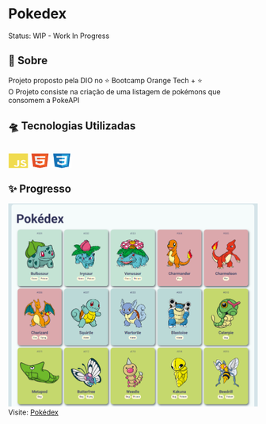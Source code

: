 # Pokedex

Status: WIP - Work In Progress <br>


## 📎 Sobre 

Projeto proposto pela DIO no ⭐ Bootcamp Orange Tech + ⭐ <br>
O Projeto consiste na criação de uma listagem de pokémons que consomem a PokeAPI


## 🛸 Tecnologias Utilizadas

<div style="display: inline_block"><br>
  
  <img align="center" alt="Metzker-Js" height="30" width="40" src="https://raw.githubusercontent.com/devicons/devicon/master/icons/javascript/javascript-plain.svg">
  <img align="center" alt="Metzker-HTML" height="30" width="40" src="https://raw.githubusercontent.com/devicons/devicon/master/icons/html5/html5-original.svg">
  <img align="center" alt="Metzker-CSS" height="30" width="40" src="https://raw.githubusercontent.com/devicons/devicon/master/icons/css3/css3-original.svg">

</div>

## ✨ Progresso

<img src="./assets/img/apresentationMenu.png" alt="Pre visualização da pokédex, lista de pokemons"> <br>
Visite: <a href="https://pokedex-imetzker.netlify.app/" rel="Site" target="_blank">Pokédex</a>